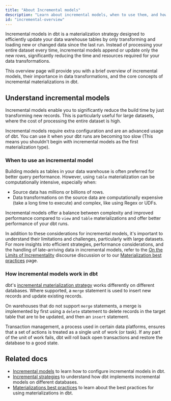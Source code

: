 ```yaml
---
title: "About Incremental models"
description: "Learn about incremental models, when to use them, and how they work in dbt."
id: "incremental-overview"
---
```


Incremental models in dbt is a materialization strategy designed to efficiently update your data warehouse tables by only transforming and loading new or changed data since the last run. Instead of processing your entire dataset every time, incremental models append or update only the new rows, significantly reducing the time and resources required for your data transformations.

This overview page will provide you with a brief overview of incremental models, their importance in data transformations, and the core concepts of incremental materializations in dbt.

<Lightbox src="/img/docs/building-a-dbt-project/incremental-diagram.jpg" width="60%" title="A visual representation of how incremental models work. Source: Materialization best practices page." />

## Understand incremental models

Incremental models enable you to significantly reduce the build time by just transforming new records. This is particularly useful for large datasets, where the cost of processing the entire dataset is high.

Incremental models require extra configuration and are an advanced usage of dbt. You can use it when your dbt runs are becoming too slow (This means you shouldn't begin with incremental models as the first materialization type).

### When to use an incremental model

Building models as tables in your data warehouse is often preferred for better query performance. However, using `table` materialization can be computationally intensive, especially when:

- Source data has millions or billions of rows.
- Data transformations on the source data are computationally expensive (take a long time to execute) and complex, like using Regex or UDFs.

Incremental models offer a balance between complexity and improved performance compared to `view` and `table` materializations and offer better performance of your dbt runs.

In addition to these considerations for incremental models, it's important to understand their limitations and challenges, particularly with large datasets. For more insights into efficient strategies, performance considerations, and the handling of late-arriving data in incremental models, refer to the [On the Limits of Incrementality](https://discourse.getdbt.com/t/on-the-limits-of-incrementality/303) discourse discussion or to our [Materialization best practices](/best-practices/materializations/2-available-materializations) page.

### How incremental models work in dbt

dbt's [incremental materialization strategy](/docs/build/incremental-models#about-incremental_strategy) works differently on different databases. Where supported, a `merge` statement is used to insert new records and update existing records.

On warehouses that do not support `merge` statements, a merge is implemented by first using a `delete` statement to delete records in the target table that are to be updated, and then an `insert` statement.

Transaction management, a process used in certain data platforms, ensures that a set of actions is treated as a single unit of work (or task). If any part of the unit of work fails, dbt will roll back open transactions and restore the database to a good state.

## Related docs
- [Incremental models](/docs/build/incremental-models) to learn how to configure incremental models in dbt.
- [Incremental strategies](/docs/build/incremental-strategy) to understand how dbt implements incremental models on different databases.
- [Materializations best practices](/best-practices/materializations/1-guide-overview) to learn about the best practices for using materializations in dbt.
